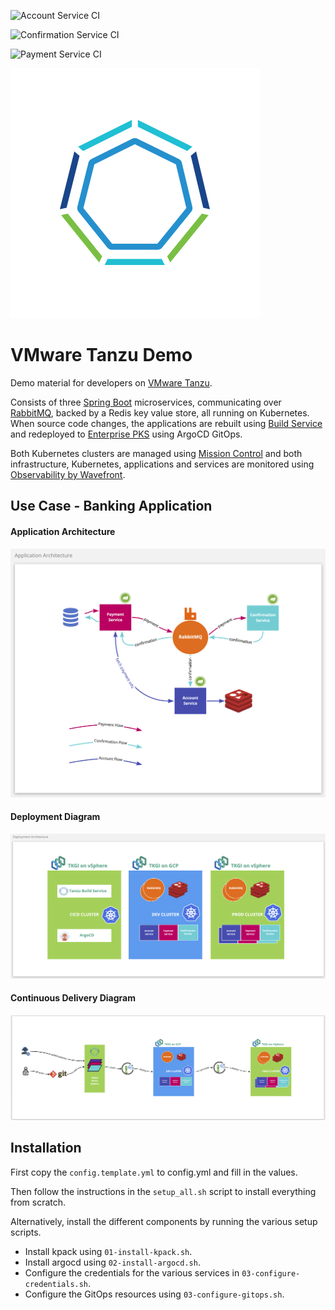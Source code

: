 ![Account Service CI](https://github.com/Turbots/tanzu-demo/workflows/Account%20Service%20CI/badge.svg)

![Confirmation Service CI](https://github.com/Turbots/tanzu-demo/workflows/Confirmation%20Service%20CI/badge.svg)

![Payment Service CI](https://github.com/Turbots/tanzu-demo/workflows/Payment%20Service%20CI/badge.svg)

![Tanzu](tanzu-logo.png)

# VMware Tanzu Demo

Demo material for developers on [VMware Tanzu](https://tanzu.vmware.com/).

Consists of three [Spring Boot](https://spring.io) microservices, communicating over [RabbitMQ](), backed by a Redis key value store, all running on Kubernetes.
When source code changes, the applications are rebuilt using [Build Service](https://tanzu.vmware.com/build-service) and redeployed to [Enterprise PKS](https://cloud.vmware.com/vmware-enterprise-pks) using ArgoCD GitOps.

Both Kubernetes clusters are managed using [Mission Control](https://tanzu.vmware.com/mission-control) and both infrastructure, Kubernetes, applications and services are monitored using [Observability by Wavefront](https://tanzu.vmware.com/observability).

## Use Case - Banking Application

#### Application Architecture

![Tanzu](app-architecture.png)

#### Deployment Diagram

![Tanzu](deployment-diagram.png)

#### Continuous Delivery Diagram

![Tanzu](dev-workflow.png)

## Installation

First copy the `config.template.yml` to config.yml and fill in the values.

Then follow the instructions in the `setup_all.sh` script to install everything from scratch.

Alternatively, install the different components by running the various setup scripts.

- Install kpack using `01-install-kpack.sh`.
- Install argocd using `02-install-argocd.sh`.
- Configure the credentials for the various services in `03-configure-credentials.sh`.
- Configure the GitOps resources using `03-configure-gitops.sh`.
